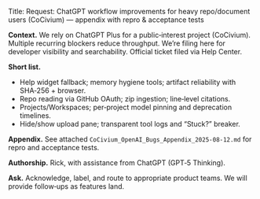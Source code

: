 <!-- status: stub; target: 150+ words -->
<!-- status: stub; target: 150+ words -->
<!-- status: stub; target: 150+ words -->
<!-- status: stub; target: 150+ words -->
<!-- status: stub; target: 150+ words -->
Title: Request: ChatGPT workflow improvements for heavy repo/document users (CoCivium) — appendix with repro & acceptance tests

**Context.** We rely on ChatGPT Plus for a public‑interest project (CoCivium).  Multiple recurring blockers reduce throughput.  We’re filing here for developer visibility and searchability.  Official ticket filed via Help Center.

**Short list.**
- Help widget fallback; memory hygiene tools; artifact reliability with SHA‑256 + browser.
- Repo reading via GitHub OAuth; zip ingestion; line‑level citations.
- Projects/Workspaces; per‑project model pinning and deprecation timelines.
- Hide/show upload pane; transparent tool logs and “Stuck?” breaker.

**Appendix.** See attached `CoCivium_OpenAI_Bugs_Appendix_2025-08-12.md` for repro and acceptance tests.

**Authorship.** Rick, with assistance from ChatGPT (GPT‑5 Thinking).

**Ask.** Acknowledge, label, and route to appropriate product teams.  We will provide follow‑ups as features land.






